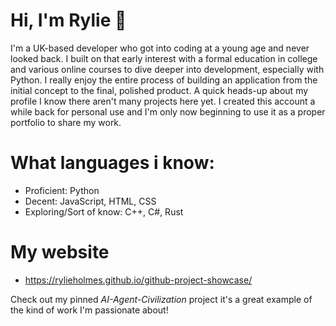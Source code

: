 # Hi, I'm Rylie 👋

I'm a UK-based developer who got into coding at a young age and never looked back. I built on that early interest with a formal education in college and various online courses to dive deeper into development, especially with Python. I really enjoy the entire process of building an application from the initial concept to the final, polished product.
A quick heads-up about my profile I know there aren't many projects here yet. I created this account a while back for personal use and I'm only now beginning to use it as a proper portfolio to share my work.

# What languages i know:

*   Proficient: Python
*   Decent: JavaScript, HTML, CSS
*   Exploring/Sort of know: C++, C#, Rust

# My website

*   https://rylieholmes.github.io/github-project-showcase/

Check out my pinned *AI-Agent-Civilization* project it's a great example of the kind of work I'm passionate about!
